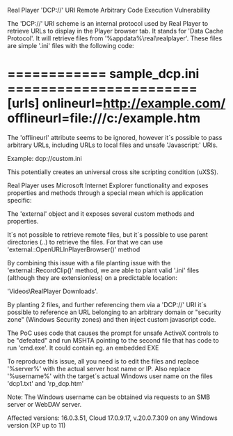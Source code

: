 Real Player 'DCP://' URI Remote Arbitrary Code Execution Vulnerability

The 'DCP://' URI scheme is an internal protocol used by Real Player to retrieve URLs to display in the Player browser tab.
It stands for 'Data Cache Protocol'. It will retrieve files from '%appdata%\real\realplayer'.
These files are simple '.ini' files with the following code:

============ sample_dcp.ini =======================
[urls]
onlineurl=http://example.com/
offlineurl=file:///c:/example.htm
===================================================

The 'offlineurl' attribute seems to be ignored, however it´s possible to pass arbitrary URLs, including URLs to local files
and unsafe 'Javascript:' URIs.

Example: dcp://custom.ini

This potentially creates an universal cross site scripting condition (uXSS).

Real Player uses Microsoft Internet Explorer functionality and exposes properties and methods through a special mean which is application specific:

The 'external' object and it exposes several custom methods and properties.

It´s not possible to retrieve remote files, but it´s possible to use parent directories (\..\)
to retrieve the files. For that we can use 'external::OpenURLInPlayerBrowser()' method

By combining this issue with a file planting issue with the 'external::RecordClip()' method, we are able
to plant valid '.ini' files (although they are extensionless) on a predictable location:

'Videos\RealPlayer Downloads'.

By planting 2 files, and further referencing them via a 'DCP://' URI it´s possible to reference an URL
belonging to an arbitrary domain or "security zone" (Windows Security zones) and then inject custom
javascript code.

The PoC uses code that causes the prompt for unsafe ActiveX controls to be "defeated" and run MSHTA
pointing to the second file that has code to run 'cmd.exe'. It could contain eg. an embedded EXE

To reproduce this issue, all you need is to edit the files and replace '%server%' with the actual server
host name or IP. Also replace '%username%' with the target´s actual Windows user name on the files 
'dcp1.txt' and 'rp_dcp.htm'

Note: The Windows username can be obtained via requests to an SMB server or WebDAV server.

Affected versions: 16.0.3.51, Cloud 17.0.9.17, v.20.0.7.309
on any Windows version (XP up to 11)



